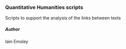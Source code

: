 ### Quantitative Humanities scripts

Scripts to support the analysis of the links 
between texts

##### Author

Iain Emsley 
